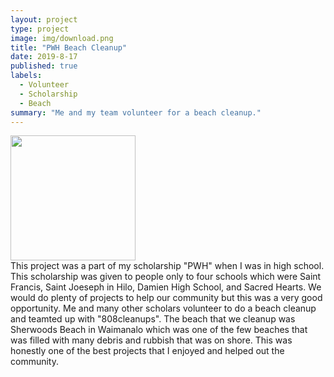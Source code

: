 ```yaml
---
layout: project
type: project
image: img/download.png
title: "PWH Beach Cleanup"
date: 2019-8-17
published: true
labels:
  - Volunteer
  - Scholarship
  - Beach
summary: "Me and my team volunteer for a beach cleanup."
---
```


<div class="text-center p-4">
 <img width="200px" src="../img/PWH/IMG_8772.jpg" class="img-thumbnail" >
</div>
This project was a part of my scholarship "PWH" when I was in high school. This scholarship was given to people only to four schools which were Saint Francis, Saint Joeseph in Hilo, Damien High School, and Sacred Hearts. We would do plenty of projects to help our community but this was a very good opportunity. Me and many other scholars volunteer to do a beach cleanup and teamted up with "808cleanups". The beach that we cleanup was Sherwoods Beach in Waimanalo which was one of the few beaches that was filled with many debris and rubbish that was on shore. This was honestly one of the best projects that I enjoyed and helped out the community. 

